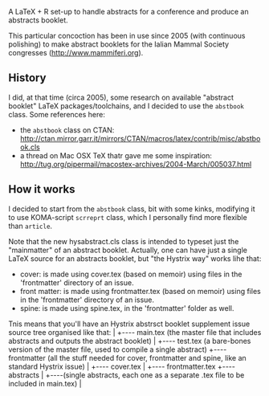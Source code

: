 A LaTeX + R set-up to handle abstracts for a conference and produce an abstracts booklet.

This particular concoction has been in use since 2005 (with continuous polishing) to make abstract booklets for the Ialian Mammal Society congresses (http://www.mammiferi.org).

History
-------

I did, at that time (circa 2005), some research on available "abstract booklet" LaTeX packages/toolchains, and I decided to use the `abstbook` class.
Some references here: 
  - the `abstbook` class on CTAN: http://ctan.mirror.garr.it/mirrors/CTAN/macros/latex/contrib/misc/abstbook.cls
  - a thread on Mac OSX TeX thatr gave me some inspiration: http://tug.org/pipermail/macostex-archives/2004-March/005037.html
 
How it works
------------

I decided to start from the `abstbook` class, bit with some kinks, modifying it to use KOMA-script `scrreprt` class, which I personally find more flexible than `article`.


Note that the new hysabstract.cls class is intended to typeset just the "mainmatter" of an abstract booklet. Actually, one can have just a single LaTeX source for an abstracts booklet, but "the Hystrix way" works lihe that:
- cover: is made using cover.tex (based on memoir) using files in the 'frontmatter' directory of an issue.
- front matter: is made using frontmatter.tex (based on memoir) using files in the 'frontmatter' directory of an issue.
- spine: is made using spine.tex, in the 'frontmatter' folder as well.

Tnis means that you'll have an Hystrix abstrsct booklet supplement issue source tree organised like that:
<issue root directory>
     |         +---- main.tex (the master file that includes abstracts and outputs the abstract booklet)
     |         +---- test.tex (a bare-bones version of the master file, used to compile a single abstract)
     +---- frontmatter (all the stuff needed for cover, frontmatter and spine, like an standard Hystrix issue)
     |         +---- cover.tex
     |         +---- frontmatter.tex
     +---- abstracts
     |         +----(single abstracts, each one as a separate .tex file to be included in main.tex)
     |
